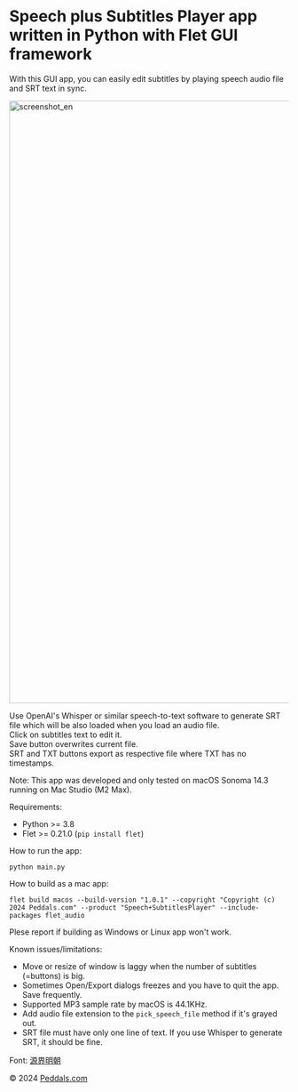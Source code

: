 # Speech plus Subtitles Player app written in Python with Flet GUI framework

With this GUI app, you can easily edit subtitles by playing speech audio file and SRT text in sync.

<img width="1084" alt="screenshot_en" src="https://github.com/tokyohandsome/Speech-plus-Subtitles-Player/assets/34906599/755220b2-d7d7-4f95-bafa-b5a5ceb1b500">

Use OpenAI's Whisper or similar speech-to-text software to generate SRT file which will be also loaded when you load an audio file.  
Click on subtitles text to edit it.  
Save button overwrites current file.  
SRT and TXT buttons export as respective file where TXT has no timestamps.

Note: This app was developed and only tested on macOS Sonoma 14.3 running on Mac Studio (M2 Max).

Requirements:
- Python >= 3.8
- Flet >= 0.21.0 (`pip install flet`)

How to run the app:
```
python main.py
```

How to build as a mac app:
```
flet build macos --build-version "1.0.1" --copyright "Copyright (c) 2024 Peddals.com" --product "Speech+SubtitlesPlayer" --include-packages flet_audio
```
Plese report if building as Windows or Linux app won't work.


Known issues/limitations:
- Move or resize of window is laggy when the number of subtitles (=buttons) is big.
- Sometimes Open/Export dialogs freezes and you have to quit the app. Save frequently.
- Supported MP3 sample rate by macOS is 44.1KHz.
- Add audio file extension to the `pick_speech_file` method if it's grayed out.
- SRT file must have only one line of text. If you use Whisper to generate SRT, it should be fine.

Font: [源界明朝](https://flopdesign.com/blog/font/5146/)

© 2024 [Peddals.com](https://blog.peddals.com/)
